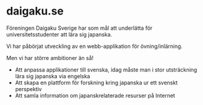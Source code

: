 # daigaku.se
Föreningen Daigaku Sverige har som mål att underlätta för universitetsstudenter att lära sig japanska.

Vi har påbörjat utveckling av en webb-applikation för övning/inlärning.

Men vi har större ambitioner än så!
- Att anpassa applikationer till svenska, idag måste man i stor utsträckning lära sig japanska via engelska
- Att skapa en plattform för forskning kring japanska ur ett svenskt perspektiv
- Att samla information om japanskrelaterade resurser på Internet
